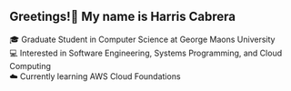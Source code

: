 ## Greetings!👋 My name is Harris Cabrera

🎓 Graduate Student in Computer Science at George Maons University  
💻 Interested in Software Engineering, Systems Programming, and Cloud Computing  
☁️ Currently learning AWS Cloud Foundations  



<!--
**Harris-Cabrera/Harris-Cabrera** is a ✨ _special_ ✨ repository because its `README.md` (this file) appears on your GitHub profile.

Here are some ideas to get you started:

- 🔭 I’m currently working on ...
- 🌱 I’m currently learning ...
- 👯 I’m looking to collaborate on ...
- 🤔 I’m looking for help with ...
- 💬 Ask me about ...
- 📫 How to reach me: ...
- 😄 Pronouns: ...
- ⚡ Fun fact: ...

📘 Projects: C, Python, Flask, and Security Systems 
### 🛠️ Tech Stack
- Languages: Python, C, JavaScript
- Tools: Git, VS Code, Docker
- Cloud: AWS (EC2, S3, IAM), Linux

### 📫 Connect with me
- 💼 [LinkedIn](https://www.linkedin.com/)
- 🧠 [Portfolio](https://harriscabrera.github.io/)
- 📧 Email: hcabrera@gmu.edu

-->
